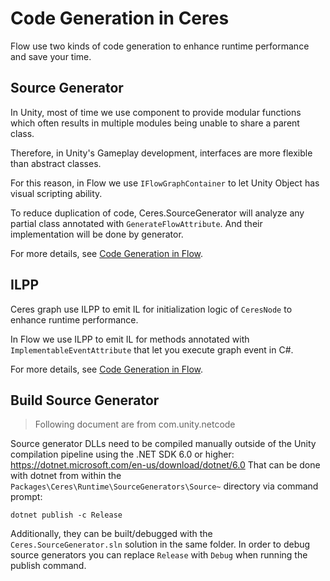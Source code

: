 # Code Generation in Ceres
Flow use two kinds of code generation to enhance runtime performance and save your time.  

## Source Generator

In Unity, most of time we use component to provide modular functions which
 often results in multiple modules being unable to share a parent class.

Therefore, in Unity's Gameplay development, interfaces are more flexible than 
abstract classes.

For this reason, in Flow we use `IFlowGraphContainer` to let Unity Object has visual scripting ability.

To reduce duplication of code, Ceres.SourceGenerator will analyze any partial class annotated with `GenerateFlowAttribute`. 
And their implementation will be done by generator.

For more details, see [Code Generation in Flow](./flow_codegen.md#source-generator).

## ILPP

Ceres graph use ILPP to emit IL for initialization logic of `CeresNode` to enhance runtime performance.

In Flow we use ILPP to emit IL for methods annotated with `ImplementableEventAttribute` that let you execute graph event in C#.

For more details, see [Code Generation in Flow](./flow_codegen.md#il-post-process).

## Build Source Generator

> Following document are from com.unity.netcode

Source generator DLLs need to be compiled manually outside of the Unity compilation pipeline using the .NET SDK 6.0 or higher:
https://dotnet.microsoft.com/en-us/download/dotnet/6.0
That can be done with dotnet from within the `Packages\Ceres\Runtime\SourceGenerators\Source~` directory via command prompt:

`dotnet publish -c Release`

Additionally, they can be built/debugged with the `Ceres.SourceGenerator.sln` solution in the same folder. In order to debug source generators you can replace `Release` with `Debug` when running the publish command.